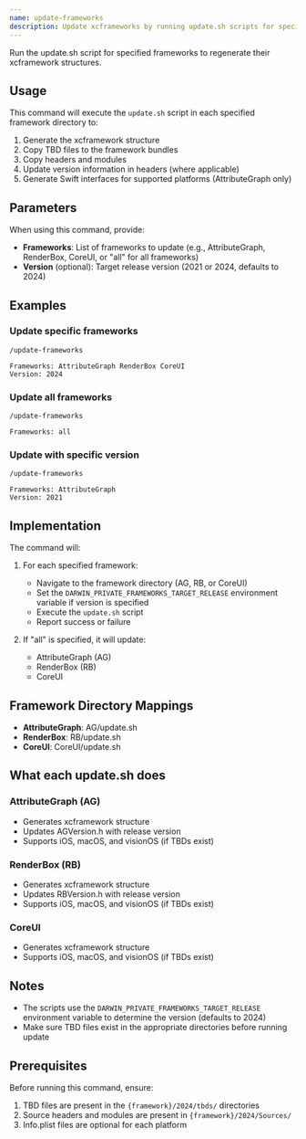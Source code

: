 ```yaml
---
name: update-frameworks
description: Update xcframeworks by running update.sh scripts for specified frameworks
---
```


Run the update.sh script for specified frameworks to regenerate their xcframework structures.

## Usage

This command will execute the `update.sh` script in each specified framework directory to:
1. Generate the xcframework structure
2. Copy TBD files to the framework bundles
3. Copy headers and modules
4. Update version information in headers (where applicable)
5. Generate Swift interfaces for supported platforms (AttributeGraph only)

## Parameters

When using this command, provide:
- **Frameworks**: List of frameworks to update (e.g., AttributeGraph, RenderBox, CoreUI, or "all" for all frameworks)
- **Version** (optional): Target release version (2021 or 2024, defaults to 2024)

## Examples

### Update specific frameworks
```
/update-frameworks

Frameworks: AttributeGraph RenderBox CoreUI
Version: 2024
```

### Update all frameworks
```
/update-frameworks

Frameworks: all
```

### Update with specific version
```
/update-frameworks

Frameworks: AttributeGraph
Version: 2021
```

## Implementation

The command will:

1. For each specified framework:
   - Navigate to the framework directory (AG, RB, or CoreUI)
   - Set the `DARWIN_PRIVATE_FRAMEWORKS_TARGET_RELEASE` environment variable if version is specified
   - Execute the `update.sh` script
   - Report success or failure

2. If "all" is specified, it will update:
   - AttributeGraph (AG)
   - RenderBox (RB)
   - CoreUI

## Framework Directory Mappings

- **AttributeGraph**: AG/update.sh
- **RenderBox**: RB/update.sh
- **CoreUI**: CoreUI/update.sh

## What each update.sh does

### AttributeGraph (AG)
- Generates xcframework structure
- Updates AGVersion.h with release version
- Supports iOS, macOS, and visionOS (if TBDs exist)

### RenderBox (RB)
- Generates xcframework structure
- Updates RBVersion.h with release version
- Supports iOS, macOS, and visionOS (if TBDs exist)

### CoreUI
- Generates xcframework structure
- Supports iOS, macOS, and visionOS (if TBDs exist)

## Notes

- The scripts use the `DARWIN_PRIVATE_FRAMEWORKS_TARGET_RELEASE` environment variable to determine the version (defaults to 2024)
- Make sure TBD files exist in the appropriate directories before running update

## Prerequisites

Before running this command, ensure:
1. TBD files are present in the `{framework}/2024/tbds/` directories
2. Source headers and modules are present in `{framework}/2024/Sources/`
3. Info.plist files are optional for each platform